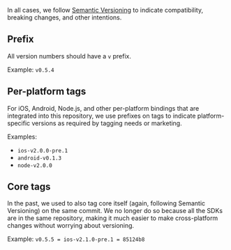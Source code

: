 In all cases, we follow [Semantic Versioning](http://semver.org) to indicate compatibility, breaking changes, and other intentions. 

## Prefix

All version numbers should have a `v` prefix. 

Example: `v0.5.4`

## Per-platform tags

For iOS, Android, Node.js, and other per-platform bindings that are integrated into this repository, we use prefixes on tags to indicate platform-specific versions as required by tagging needs or marketing. 

Examples: 

- `ios-v2.0.0-pre.1`
- `android-v0.1.3`
- `node-v2.0.0`

## Core tags

In the past, we used to also tag core itself (again, following Semantic Versioning) on the same commit. We no longer do so because all the SDKs are in the same repository, making it much easier to make cross-platform changes without worrying about versioning.

Example: `v0.5.5 = ios-v2.1.0-pre.1 = 85124b8`